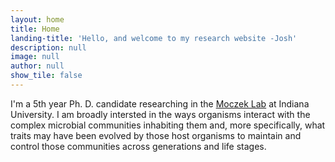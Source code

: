 ```yaml
---
layout: home
title: Home
landing-title: 'Hello, and welcome to my research website -Josh'
description: null
image: null
author: null
show_tile: false
---
```


<p><span class="image left"><img src="{% link assets/images/field_phone.jpg %}" alt="" /></span>I'm a 5th year Ph. D. candidate researching in the <a href="https://ecoevodevo.com" target="_blank">Moczek Lab</a> at Indiana University. I am broadly intersted in the ways organisms interact with the complex microbial communities inhabiting them and, more specifically, what traits may have been evolved by those host organisms to maintain and control those communities across generations and life stages.</p>
